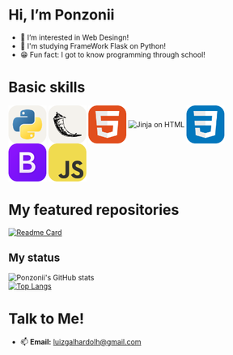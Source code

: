 # Hi, I’m Ponzonii

- 👀 I’m interested in Web Desingn!
- 🌱 I'm studying FrameWork Flask on Python!
- 😁 Fun fact: I got to know programming through school!

# Basic skills

<div style="display: inline_block">
  <img align="center" alt="Python" height="75" src="https://raw.githubusercontent.com/tandpfun/skill-icons/65dea6c4eaca7da319e552c09f4cf5a9a8dab2c8/icons/Python-Light.svg">
  <img align="center" alt="Flask" height="75" src="https://raw.githubusercontent.com/tandpfun/skill-icons/65dea6c4eaca7da319e552c09f4cf5a9a8dab2c8/icons/Flask-Light.svg">
  <img align="center" alt="HTML" height="75" src="https://raw.githubusercontent.com/tandpfun/skill-icons/65dea6c4eaca7da319e552c09f4cf5a9a8dab2c8/icons/HTML.svg">
  <img align="center" alt="Jinja on HTML" height="75" src="https://palletsprojects.com/static/content/projects/jinja-name.png">
  <img align="center" alt="CSS" height="75" src="https://raw.githubusercontent.com/tandpfun/skill-icons/65dea6c4eaca7da319e552c09f4cf5a9a8dab2c8/icons/CSS.svg">
  <img align="center" alt="Bootstrap" height="75" src="https://raw.githubusercontent.com/tandpfun/skill-icons/65dea6c4eaca7da319e552c09f4cf5a9a8dab2c8/icons/Bootstrap.svg">
  <img align="center" alt="JavaScript" height="75" src="https://raw.githubusercontent.com/tandpfun/skill-icons/65dea6c4eaca7da319e552c09f4cf5a9a8dab2c8/icons/JavaScript.svg">
</div>

# My featured repositories
[![Readme Card](https://github-readme-stats.vercel.app/api/pin/?username=Ponzonii&repo=Customers-Management&theme=radical&hide_border=true)](https://github.com/Ponzonii/Customers-Management)

## My status
![Ponzonii's GitHub stats](https://github-readme-stats.vercel.app/api?username=Ponzonii&theme=radical&hide_border=true) <br>
[![Top Langs](https://github-readme-stats.vercel.app/api/top-langs/?username=Ponzonii&layout=compact&theme=radical&hide_border=true)](https://github.com/anuraghazra/github-readme-stats)


# Talk to Me!
- 📫 **Email:** [luizgalhardolh@gmail.com](mailto:luizgalhardolh@gmail.com)
